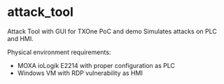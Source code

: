 # attack_tool
Attack Tool with GUI for TXOne PoC and demo
Simulates attacks on PLC and HMI.

Physical environment requirements:
- MOXA ioLogik E2214 with proper configuration as PLC
- Windows VM with RDP vulnerability as HMI
